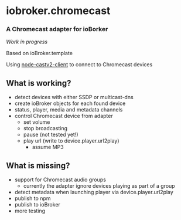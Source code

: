 iobroker.chromecast
=============
### A Chromecast adapter for ioBorker

*Work in progress*

Based on ioBroker.template

Using [node-castv2-client](https://github.com/thibauts/node-castv2-client) to connect to Chromecast devices

What is working?
----------------

* detect devices with either SSDP or multicast-dns
* create ioBroker objects for each found device
* status, player, media and metadata channels
* control Chromecast device from adapter
  * set volume
  * stop broadcasting
  * pause (not tested yet!)
  * play url (write to device.player.url2play)
    * assume MP3

What is missing?
----------------

* support for Chromecast audio groups
  * currently the adapter ignore devices playing as part of a group
* detect metadata when launching player via device.player.url2play
* publish to npm
* publish to ioBroker
* more testing
